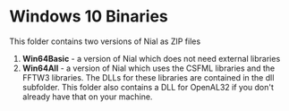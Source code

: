 # Windows 10 Binaries

This folder contains two versions of Nial as ZIP files 

1. **Win64Basic** - a version of Nial which does not need external libraries
2. **Win64All** - a version of Nial which uses the CSFML libraries and the FFTW3 libraries. The DLLs for these libraries are contained in the dll subfolder. This folder also contains a DLL for OpenAL32 if you don't already have that on your machine.

